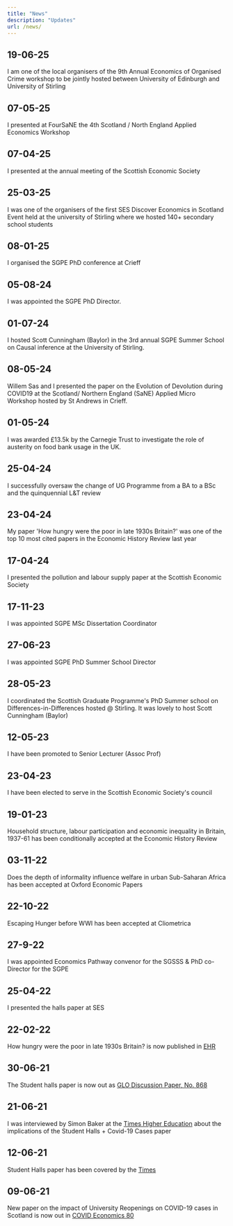```yaml
---
title: "News"
description: "Updates"
url: /news/
---
```

## 19-06-25
I am one of the local organisers of the 9th Annual Economics of Organised Crime workshop to be jointly hosted between University of Edinburgh and University of Stirling
## 07-05-25
I presented at FourSaNE the 4th Scotland / North England Applied Economics Workshop
## 07-04-25
I presented at the annual meeting of the Scottish Economic Society
## 25-03-25
I was one of the organisers of the first SES Discover Economics in Scotland Event held at the university of Stirling where we hosted 140+ secondary school students
## 08-01-25
I organised the SGPE PhD conference at Crieff

## 05-08-24
I was appointed the SGPE PhD Director.

## 01-07-24
I hosted Scott Cunningham (Baylor) in the 3rd annual SGPE Summer School on Causal inference at the University of Stirling.

## 08-05-24
Willem Sas and I presented the paper on the Evolution of Devolution during COVID19 at the Scotland/ Northern England (SaNE) Applied Micro Workshop hosted by St Andrews in Crieff. 
## 01-05-24
I was awarded £13.5k by the Carnegie Trust to investigate the role of austerity on food bank usage in the UK.

## 25-04-24
I successfully oversaw the change of UG Programme from a BA to a BSc and the quinquennial L&T review 

## 23-04-24
My paper 'How hungry were the poor in late 1930s Britain?' was one of the top 10 most cited papers in the Economic History Review last year

## 17-04-24
I presented the pollution and labour supply paper at the Scottish Economic Society

## 17-11-23
I was appointed SGPE MSc Dissertation Coordinator

## 27-06-23
I was appointed SGPE PhD Summer School Director

## 28-05-23
I coordinated the Scottish Graduate Programme's PhD Summer school on Differences-in-Differences hosted @ Stirling. It was lovely to host Scott Cunningham (Baylor)

## 12-05-23
I have been promoted to Senior Lecturer (Assoc Prof)

## 23-04-23
I have been elected to serve in the Scottish Economic Society's council

## 19-01-23
Household structure, labour participation and economic inequality in Britain, 1937-61 has been conditionally accepted at the Economic History Review

## 03-11-22
Does the depth of informality influence welfare in urban Sub-Saharan Africa has been accepted at Oxford Economic Papers

## 22-10-22
Escaping Hunger before WWI has been accepted at Cliometrica

## 27-9-22
I was appointed Economics Pathway convenor for the SGSSS & PhD co-Director for the SGPE

## 25-04-22
I presented the halls paper at SES

## 22-02-22
How hungry were the poor in late 1930s Britain? is now published in [EHR](https://onlinelibrary.wiley.com/doi/10.1111/ehr.13079)

## 30-06-21
The Student halls paper is now out as [GLO Discussion Paper, No. 868](https://www.econstor.eu/bitstream/10419/235033/1/GLO-DP-0868.pdf)

## 21-06-21
I was interviewed by Simon Baker at the [Times Higher Education](https://www.timeshighereducation.com/news/covid-surges-halls-spread-local-communities-analysis-shows) about the implications of the Student Halls + Covid-19 Cases paper

## 12-06-21
Student Halls paper has been covered by the [Times](https://www.thetimes.co.uk/article/coronavirus-in-scotland-case-spikes-in-student-halls-spilt-over-into-nearby-communities-7g6k6gvd3)

## 09-06-21
New paper on the impact of University Reopenings on COVID-19 cases in Scotland is now out in [COVID Economics 80](https://cepr.org/sites/default/files/CovidEconomics80.pdf#Paper1)